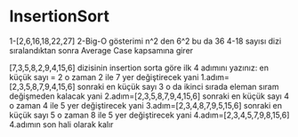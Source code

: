# InsertionSort

1-[2,6,16,18,22,27]
2-Big-O gösterimi n^2 den 6^2 bu da 36
4-18 sayısı dizi sıralandıktan sonra Average Case kapsamına girer

[7,3,5,8,2,9,4,15,6] dizisinin insertion sorta göre ilk 4 adımını yazınız:
en küçük sayı = 2 o zaman 2 ile 7 yer değiştirecek yani 
1.adım=[2,3,5,8,7,9,4,15,6]
sonraki en küçük sayı 3 o da ikinci sırada eleman sıram değişmeden kalacak yani
2.adım=[2,3,5,8,7,9,4,15,6]
sonraki en küçük sayı 4 o zaman 4 ile 5 yer değiştirecek yani
3.adım=[2,3,4,8,7,9,5,15,6]
sonraki en küçük sayı 5 o zaman 8 ile 5 yer değiştirecek yani
4.adım=[2,3,4,5,7,9,8,15,6] 4.adımın son hali olarak kalır
